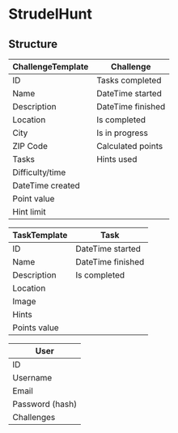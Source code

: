 # StrudelHunt
## Structure
ChallengeTemplate|Challenge|
---|---|
ID|Tasks completed|
Name|DateTime started|
Description|DateTime finished|
Location|Is completed|
City|Is in progress|
ZIP Code|Calculated points|
Tasks|Hints used|
Difficulty/time|
DateTime created|
Point value|
Hint limit|

TaskTemplate|Task|
---|---|
ID|DateTime started|
Name|DateTime finished|
Description|Is completed|
Location|
Image|
Hints|
Points value|

User|
---|
ID|
Username|
Email|
Password (hash)|
Challenges|
